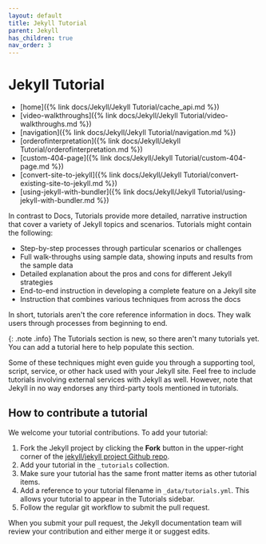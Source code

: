 ```yaml
---
layout: default
title: Jekyll Tutorial
parent: Jekyll
has_children: true
nav_order: 3
---
```


<h1>Jekyll Tutorial</h1>

  - [home]({% link docs/Jekyll/Jekyll Tutorial/cache_api.md %})
  - [video-walkthroughs]({% link docs/Jekyll/Jekyll Tutorial/video-walkthroughs.md %})
  - [navigation]({% link docs/Jekyll/Jekyll Tutorial/navigation.md %})
  - [orderofinterpretation]({% link docs/Jekyll/Jekyll Tutorial/orderofinterpretation.md %})
  - [custom-404-page]({% link docs/Jekyll/Jekyll Tutorial/custom-404-page.md %})
  - [convert-site-to-jekyll]({% link docs/Jekyll/Jekyll Tutorial/convert-existing-site-to-jekyll.md %})
  - [using-jekyll-with-bundler]({% link docs/Jekyll/Jekyll Tutorial/using-jekyll-with-bundler.md %})


In contrast to Docs, Tutorials provide more detailed, narrative instruction that cover a variety of Jekyll topics and scenarios. Tutorials might contain the following:

* Step-by-step processes through particular scenarios or challenges
* Full walk-throughs using sample data, showing inputs and results from the sample data
* Detailed explanation about the pros and cons for different Jekyll strategies
* End-to-end instruction in developing a complete feature on a Jekyll site
* Instruction that combines various techniques from across the docs

In short, tutorials aren't the core reference information in docs. They walk users through processes from beginning to end.

{: .note .info}
The Tutorials section is new, so there aren't many tutorials yet. You can add a tutorial here to help populate this section.

Some of these techniques might even guide you through a supporting tool, script, service, or other hack used with your Jekyll site. Feel free to include tutorials involving external services with Jekyll as well. However, note that Jekyll in no way endorses any third-party tools mentioned in tutorials.

## How to contribute a tutorial

We welcome your tutorial contributions. To add your tutorial:

1. Fork the Jekyll project by clicking the **Fork** button in the upper-right corner of the [jekyll/jekyll project Github repo](https://github.com/jekyll/jekyll/).
2. Add your tutorial in the `_tutorials` collection.
3. Make sure your tutorial has the same front matter items as other tutorial items.
5. Add a reference to your tutorial filename in `_data/tutorials.yml`. This allows your tutorial to appear in the Tutorials sidebar.
6. Follow the regular git workflow to submit the pull request.

When you submit your pull request, the Jekyll documentation team will review your contribution and either merge it or suggest edits.

